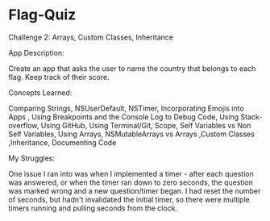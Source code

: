 # Flag-Quiz

Challenge 2: Arrays, Custom Classes, Inheritance 

App Description:

Create an app that asks the user to name the country that belongs to each flag. Keep track of their score.

Concepts Learned:

Comparing Strings, NSUserDefault, NSTimer, Incorporating Emojis into Apps , Using Breakpoints and the Console Log to Debug Code, Using Stack-overflow, Using GitHub, Using Terminal/Git, Scope, Self Variables vs Non Self Variables, Using Arrays, NSMutableArrays vs Arrays ,Custom Classes ,Inheritance, Documenting Code


My Struggles:

One issue I ran into was when I implemented a timer - after each question was answered, or when the timer ran down to zero seconds, the question was marked wrong and a new question/timer began. I had reset the number of seconds, but hadn't invalidated the initial timer, so there were multiple timers running and pulling seconds from the clock. 
